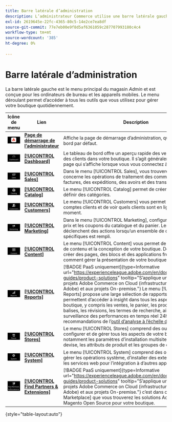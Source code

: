```yaml
---
title: Barre latérale d’administration
description: L’administrateur Commerce utilise une barre latérale gauche pour accéder au menu principal. Les commerçants peuvent accéder à tous les outils d'administration dont ils ont besoin pour configurer et gérer leur magasin.
exl-id: 2619645e-22fc-4365-80c5-14e2ce7ea8df
source-git-commit: 77e7eb00e9f8d5af6361059c287707993180c4c4
workflow-type: tm+mt
source-wordcount: '385'
ht-degree: 0%

---
```


# Barre latérale d’administration

La barre latérale gauche est le menu principal du magasin _Admin_ et est conçue pour les ordinateurs de bureau et les appareils mobiles. Le menu déroulant permet d’accéder à tous les outils que vous utilisez pour gérer votre boutique quotidiennement.

| Icône de menu | Lien | Description |
| --------- | ---- | ----------- |
| ![ Icône de barre latérale d’administration ](./assets/icon-admin-sidebar-logo.png) | **[Page de démarrage de l’administrateur](../configuration-reference/advanced/admin.md)** | Affiche la page de démarrage d’administration, qui est le tableau de bord par défaut. |
| ![Menu Tableau de bord](./assets/icon-admin-sidebar-dashboard.png) | **[[!UICONTROL Dashboard]](admin-dashboard.md)** | Le tableau de bord offre un aperçu rapide des ventes et de l’activité des clients dans votre boutique. Il s’agit généralement de la première page qui s’affiche lorsque vous vous connectez à l’administrateur. |
| ![Menu Ventes](./assets/icon-admin-sidebar-sales.png) | **[[!UICONTROL Sales]](../stores-purchase/sales-menu.md)** | Dans le menu [!UICONTROL Sales], vous trouverez tout ce qui concerne les opérations de traitement des commandes, des factures, des expéditions, des avoirs et des transactions. |
| ![Menu Catalogue](./assets/icon-admin-sidebar-catalog.png) | **[[!UICONTROL Catalog]](../catalog/catalog-menu.md)** | Le menu [!UICONTROL Catalog] permet de créer des produits et de définir des catégories. |
| ![Menu Clients](./assets/icon-admin-sidebar-customers.png) | **[[!UICONTROL Customers]](../customers/customers-introduction.md)** | Le menu [!UICONTROL Customers] vous permet de gérer les comptes clients et de voir quels clients sont en ligne pour le moment. |
| ![Menu marketing](./assets/icon-admin-sidebar-marketing.png) | **[[!UICONTROL Marketing]](../merchandising-promotions/marketing-menu.md)** | Dans le menu [!UICONTROL Marketing], configurez les règles de prix et les coupons du catalogue et du panier. Les règles de prix déclenchent des actions lorsqu’un ensemble de conditions spécifiques est rempli. |
| ![Menu Contenu](./assets/icon-admin-sidebar-content.png) | **[[!UICONTROL Content]](../content-design/content-menu.md)** | Le menu [!UICONTROL Content] vous permet de gérer les éléments de contenu et la conception de votre boutique. Découvrez comment créer des pages, des blocs et des applications frontales, et comment gérer la présentation de votre boutique. |
| ![Menu Rapports](./assets/icon-admin-sidebar-reports.png) | **[[!UICONTROL Reports]](reports-menu.md)** | [!BADGE PaaS uniquement]{type=Informative url="https://experienceleague.adobe.com/en/docs/commerce/user-guides/product-solutions" tooltip="S’applique uniquement aux projets Adobe Commerce on Cloud (infrastructure PaaS gérée par Adobe) et aux projets On-premise."} Le menu [!UICONTROL Reports] propose une large sélection de rapports qui vous permettent d’accéder à insight dans tous les aspects de votre boutique, y compris les ventes, le panier, les produits, les clients, les balises, les révisions, les termes de recherche, ainsi que la surveillance des performances en temps réel 24h/24 et 7j/7 et les recommandations de l’[outil d’analyse à l’échelle du site](https://experienceleague.adobe.com/en/docs/commerce-operations/tools/site-wide-analysis-tool/intro). |
| ![Menu Magasins](./assets/icon-admin-sidebar-stores.png) | **[[!UICONTROL Stores]](../stores-purchase/stores-menu.md)** | Le menu [!UICONTROL Stores] comprend des outils permettant de configurer et de gérer tous les aspects de votre boutique, notamment les paramètres d’installation multisite, les taxes, la devise, les attributs de produit et les groupes de clients. |
| ![Menu système](./assets/icon-admin-sidebar-system.png) | **[[!UICONTROL System]](../systems/system-menu.md)** | Le menu [!UICONTROL System] comprend des outils permettant de gérer les opérations système, d’installer des extensions et de gérer les services web pour l’intégration à d’autres applications. |
| ![Rechercher des extensions](./assets/icon-admin-sidebar-extensions.png) | **[[!UICONTROL Find Partners & Extensions]](commerce-marketplace.md)** | [!BADGE PaaS uniquement]{type=Informative url="https://experienceleague.adobe.com/en/docs/commerce/user-guides/product-solutions" tooltip="S’applique uniquement aux projets Adobe Commerce on Cloud (infrastructure PaaS gérée par Adobe) et aux projets On-premise."} c’est dans ce [!DNL Commerce Marketplace] que vous trouverez les solutions Adobe Commerce et Magento Open Source pour votre boutique. |

{style="table-layout:auto"}
